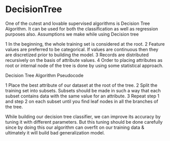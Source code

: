 # DecisionTree
One of the cutest and lovable supervised algorithms is Decision Tree Algorithm. It can be used for both the classification as well as regression purposes also.
Assumptions we make while using Decision tree

   1 In the beginning, the whole training set is considered at the root.
   2 Feature values are preferred to be categorical. If values are continuous then they are discretized prior to building the model.
   3 Records are distributed recursively on the basis of attribute values.
   4 Order to placing attributes as root or internal node of the tree is done by using some statistical approach.

Decision Tree Algorithm Pseudocode

   1 Place the best attribute of our dataset at the root of the tree.
   2 Split the training set into subsets. Subsets should be made in such a way that each subset contains data with the same value for an attribute.
    3 Repeat step 1 and step 2 on each subset until you find leaf nodes in all the branches of the tree.

While building our decision tree classifier, we can improve its accuracy by tuning it with different parameters. But this tuning should be done carefully since by doing this our algorithm can overfit on our training data & ultimately it will build bad generalization model.
